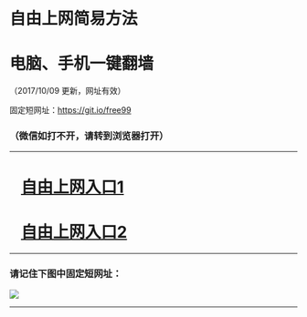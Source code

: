 ﻿# 自由上网简易方法

# 电脑、手机一键翻墙

（2017/10/09 更新，网址有效）

固定短网址：https://git.io/free99

### （微信如打不开，请转到浏览器打开）


***





# &nbsp;&nbsp; <a href="http://ft1227230168.fwq-tz-1001.info/fwqtz01.html?t=100900123098 " target="_blank">自由上网入口1</a>
# &nbsp;&nbsp; <a href="http://ft1605417091.fwq-tz-1002.info/fwqtz02.html?t=10090014977 " target="_blank">自由上网入口2</a>
***

### 请记住下图中固定短网址：

<img src="https://s3-us-west-2.amazonaws.com/fwq-1001/yjfq-20170905okok.png" /> 


***

